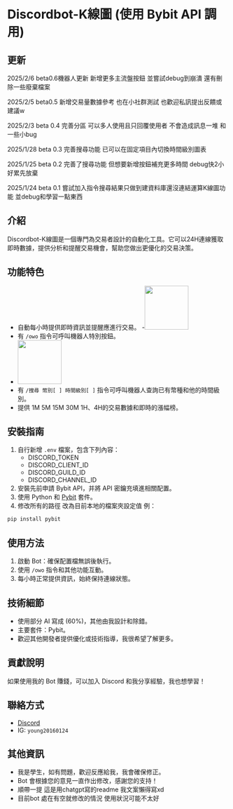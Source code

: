 # Discordbot-K線圖 (使用 Bybit API 調用)

## 更新
2025/2/6 beta0.6機器人更新 新增更多主流盤按鈕 並嘗試debug到崩潰 還有刪除一些廢棄檔案

2025/2/5 beta0.5 新增交易量數據參考 也在小社群測試 也歡迎私訊提出反饋或建議w

2025/2/3 beta 0.4 完善分區 可以多人使用且只回覆使用者 不會造成訊息一堆 和一些小bug

2025/1/28 beta 0.3 完善搜尋功能 已可以在固定項目內切換時間級別圖表 

2025/1/25 beta 0.2 完善了搜尋功能 但想要新增按鈕補充更多時間 debug快2小好累先放棄 

2025/1/24 beta 0.1 嘗試加入指令搜尋結果只做到建資料庫還沒連結運算K線圖功能 並debug和學習一點東西 

## 介紹
Discordbot-K線圖是一個專門為交易者設計的自動化工具。它可以24H連線獲取即時數據，提供分析和提醒交易機會，幫助您做出更優化的交易決策。

## 功能特色
- 自動每小時提供即時資訊並提醒應進行交易。
-<img src="https://github.com/user-attachments/assets/636c4755-4f5f-4511-9b64-78226aa90c0d" width="100" />
- 有 `/owo`  指令可呼叫機器人特別按鈕。
- <img src="https://github.com/user-attachments/assets/20c1477c-bb83-4806-8918-b20a890b877b" width="100" />
- 有 `/搜尋 幣別[ ] 時間級別[ ]`  指令可呼叫機器人查詢已有幣種和他的時間級別。
- 提供 1M 5M 15M 30M 1H、4H的交易數據和即時的漲幅榜。
## 安裝指南
1. 自行新增 `.env` 檔案，包含下列內容：
   - DISCORD_TOKEN
   - DISCORD_CLIENT_ID
   - DISCORD_GUILD_ID
   - DISCORD_CHANNEL_ID
2. 安裝先前申請 Bybit API，并將 API 密鑰充填進相關配置。
3. 使用 Python 和 [Pybit](https://github.com/verata-veritatis/pybit) 套件。
4. 修改所有的路徑 改為目前本地的檔案夾設定值 
例：
```bash
pip install pybit
```

## 使用方法
1. 啟動 Bot：確保配置檔無誤後執行。
2. 使用 `/owo` 指令和其他功能互動。
3. 每小時正常提供資訊，始終保持連線狀態。

## 技術細節
- 使用部分 AI 寫成 (60%)，其他由我設計和除錯。
- 主要套件：Pybit。
- 歡迎其他開發者提供優化或技術指導，我很希望了解更多。

## 貢獻說明
如果使用我的 Bot 賺錢，可以加入 Discord 和我分享經驗，我也想學習！

## 聯絡方式
- [Discord](https://discord.gg/UxwTqpvepr)
- IG: `young20160124`

## 其他資訊
- 我是學生，如有問題，歡迎反應給我，我會確保修正。
- Bot 會根據您的意見一直作出修改，感謝您的支持！
- 順帶一提 這是用chatgpt寫的readme 我文案懶得寫xd
- 目前bot 處在有空就修改的情況 使用狀況可能不太好 

